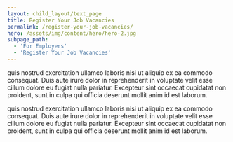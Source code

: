 ```yaml
---
layout: child_layout/text_page
title: Register Your Job Vacancies
permalink: /register-your-job-vacancies/
hero: /assets/img/content/hero/hero-2.jpg
subpage_path:
  - 'For Employers'
  - 'Register Your Job Vacancies'
---
```


quis nostrud exercitation ullamco laboris nisi ut aliquip ex ea commodo consequat. Duis aute irure dolor in reprehenderit in voluptate velit esse cillum dolore eu fugiat nulla pariatur. Excepteur sint occaecat cupidatat non proident, sunt in culpa qui officia deserunt mollit anim id est laborum.

quis nostrud exercitation ullamco laboris nisi ut aliquip ex ea commodo consequat. Duis aute irure dolor in reprehenderit in voluptate velit esse cillum dolore eu fugiat nulla pariatur. Excepteur sint occaecat cupidatat non proident, sunt in culpa qui officia deserunt mollit anim id est laborum.